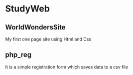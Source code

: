 # StudyWeb

## WorldWondersSite

My first one page site using Html and Css

## php_reg 

It is a simple registration form which saves data to a csv file
